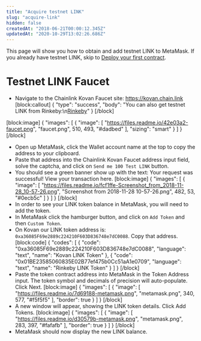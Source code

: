 ```yaml
---
title: "Acquire testnet LINK"
slug: "acquire-link"
hidden: false
createdAt: "2018-06-21T00:00:12.345Z"
updatedAt: "2020-10-29T13:02:26.686Z"
---
```

This page will show you how to obtain and add testnet LINK to MetaMask. If you already have testnet LINK, skip to [Deploy your first contract](doc:deploy-your-first-contract).

# Testnet LINK Faucet

* Navigate to the Chainlink Kovan Faucet site: <a href="https://kovan.chain.link/" target="_blank" rel="noreferrer, noopener">https://kovan.chain.link</a>
[block:callout]
{
  "type": "success",
  "body": "You can also get testnet LINK from Rinkeby:\n[Rinkeby](https://rinkeby.chain.link/)"
}
[/block]

[block:image]
{
  "images": [
    {
      "image": [
        "https://files.readme.io/42e03a2-faucet.png",
        "faucet.png",
        510,
        493,
        "#dadbed"
      ],
      "sizing": "smart"
    }
  ]
}
[/block]
* Open up MetaMask, click the Wallet account name at the top to copy the address to your clipboard.
* Paste that address into the Chainlink Kovan Faucet address input field, solve the captcha, and click on `Send me 100 Test LINK` button.
* You should see a green banner show up with the text: Your request was successful! View your transaction here.
[block:image]
{
  "images": [
    {
      "image": [
        "https://files.readme.io/fcf1ffe-Screenshot_from_2018-11-28_10-57-26.png",
        "Screenshot from 2018-11-28 10-57-26.png",
        482,
        53,
        "#0ecb5c"
      ]
    }
  ]
}
[/block]
* In order to see your LINK token balance in MetaMask, you will need to add the token.
* In MetaMask click the hamburger button, and click on `Add Token` and then `Custom Token`.
* On Kovan our LINK token address is: `0xa36085F69e2889c224210F603D836748e7dC0088`. Copy that address.
[block:code]
{
  "codes": [
    {
      "code": "0xa36085F69e2889c224210F603D836748e7dC0088",
      "language": "text",
      "name": "Kovan LINK Token"
    },
    {
      "code": "0x01BE23585060835E02B77ef475b0Cc51aA1e0709",
      "language": "text",
      "name": "Rinkeby LINK Token"
    }
  ]
}
[/block]
* Paste the token contract address into MetaMask in the Token Address input. The token symbol and decimals of precision will auto-populate. Click Next.
[block:image]
{
  "images": [
    {
      "image": [
        "https://files.readme.io/7d69188-metamask.png",
        "metamask.png",
        340,
        577,
        "#f5f5f5"
      ],
      "border": true
    }
  ]
}
[/block]
* A new window will appear, showing the LINK token details. Click Add Tokens.
[block:image]
{
  "images": [
    {
      "image": [
        "https://files.readme.io/d30579b-metamask.png",
        "metamask.png",
        283,
        397,
        "#fafafb"
      ],
      "border": true
    }
  ]
}
[/block]
* MetaMask should now display the new LINK balance.